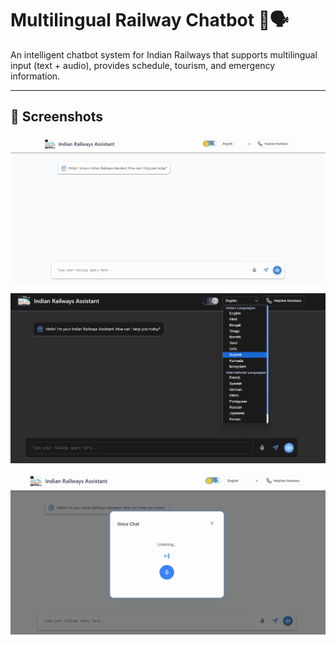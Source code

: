 # Multilingual Railway Chatbot 🚉🗣️

An intelligent chatbot system for Indian Railways that supports multilingual input (text + audio), provides schedule, tourism, and emergency information.

---

## 📸 Screenshots


![Chatbot UI](assets/light-mode.png)


![Chatbot UI](assets/dark-mode.png)


![Chatbot UI](assets/voice-mode.png)
